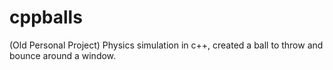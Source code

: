 # cppballs

(Old Personal Project)
Physics simulation in c++, created a ball to throw and bounce around a window.
